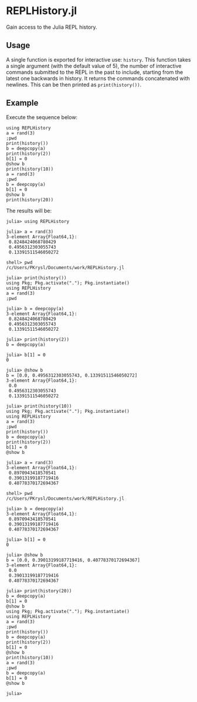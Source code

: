 # REPLHistory.jl

Gain access to the Julia REPL history.

## Usage

A single function is exported for interactive use: `history`. This function
takes a single argument (with the default value of 5), the number of
interactive commands submitted to the REPL in the past to include, starting
from the latest one backwards in history. It returns the commands concatenated with newlines. This can be then printed as `print(history())`.

## Example

Execute the sequence below:
``` 
using REPLHistory
a = rand(3) 
;pwd 
print(history())
b = deepcopy(a)    
print(history(2))
b[1] = 0   
@show b  
print(history(10))   
a = rand(3)
;pwd    
b = deepcopy(a) 
b[1] = 0
@show b 
print(history(20))    
```
The results will be:
```
julia> using REPLHistory    
    
julia> a = rand(3)   
3-element Array{Float64,1}:  
 0.8248424068780429  
 0.4956312303055743  
 0.13391511546050272 

shell> pwd 
/c/Users/PKrysl/Documents/work/REPLHistory.jl

julia> print(history()) 
using Pkg; Pkg.activate("."); Pkg.instantiate()   
using REPLHistory    
a = rand(3)
;pwd 

julia> b = deepcopy(a)  
3-element Array{Float64,1}:  
 0.8248424068780429  
 0.4956312303055743  
 0.13391511546050272 

julia> print(history(2))
b = deepcopy(a) 

julia> b[1] = 0 
0    

julia> @show b  
b = [0.0, 0.4956312303055743, 0.13391511546050272]
3-element Array{Float64,1}:  
 0.0 
 0.4956312303055743  
 0.13391511546050272 

julia> print(history(10))    
using Pkg; Pkg.activate("."); Pkg.instantiate()   
using REPLHistory    
a = rand(3)
;pwd 
print(history())
b = deepcopy(a) 
print(history(2))    
b[1] = 0   
@show b    

julia> a = rand(3)   
3-element Array{Float64,1}:  
 0.8970943418570541  
 0.39013199187719416 
 0.40778370172694367 

shell> pwd 
/c/Users/PKrysl/Documents/work/REPLHistory.jl

julia> b = deepcopy(a)  
3-element Array{Float64,1}:  
 0.8970943418570541  
 0.39013199187719416 
 0.40778370172694367 

julia> b[1] = 0 
0    

julia> @show b  
b = [0.0, 0.39013199187719416, 0.40778370172694367]    
3-element Array{Float64,1}:  
 0.0 
 0.39013199187719416 
 0.40778370172694367 

julia> print(history(20))    
b = deepcopy(a) 
b[1] = 0   
@show b    
using Pkg; Pkg.activate("."); Pkg.instantiate()   
using REPLHistory    
a = rand(3)
;pwd 
print(history())
b = deepcopy(a) 
print(history(2))    
b[1] = 0   
@show b    
print(history(10))   
a = rand(3)
;pwd 
b = deepcopy(a) 
b[1] = 0   
@show b    

julia> 
```